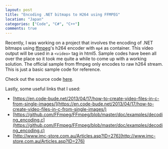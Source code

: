 ```yaml
---
layout: post
title: "Encoding .NET bitmaps to H264 using FFMPEG"
location: "Japan"
categories: ["Code", "C#", "C++"]
comments: true
---
```


Recently, I was working on a project that involves the encoding of .NET bitmaps using [ffmpeg](https://www.ffmpeg.org/)'s h264 encoder with `mp4` as container. This video output will be used in a `<video>` tag in html5. Sample codes have been all over the place so it took me quite a while to come up with a working solution. The official sample from ffmpeg only encodes to raw h264 stream. This is just a basic sample code for reference.

Check out the source code [here](https://github.com/hawkhai/ffmpeg-encode-h264mp4).

Lastly, some useful links that I used:

* [https://en.code-bude.net/2013/04/17/how-to-create-video-files-in-c-from-single-images/](https://en.code-bude.net/2013/04/17/how-to-create-video-files-in-c-from-single-images/)
* [https://github.com/FFmpeg/FFmpeg/blob/master/doc/examples/decoding_encoding.c](https://github.com/FFmpeg/FFmpeg/blob/master/doc/examples/decoding_encoding.c)
* [http://www.imc-store.com.au/Articles.asp?ID=276](http://www.imc-store.com.au/Articles.asp?ID=276)
